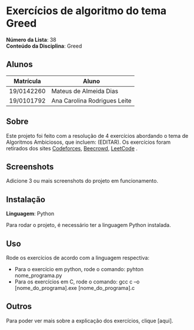# Exercícios de algoritmo do tema Greed

**Número da Lista**: 38<br>
**Conteúdo da Disciplina**: Greed<br>

## Alunos
|Matrícula | Aluno |
| -- | -- |
| 19/0142260  |  Mateus de Almeida Dias |
| 19/0101792  |  Ana Carolina Rodrigues Leite |

## Sobre 
Este projeto foi feito com a resolução de 4 exercícios abordando o tema de Algoritmos Ambiciosos, que incluem: (EDITAR). Os exercícios foram retirados dos sites [Codeforces](https://codeforces.com/), [Beecrowd](https://www.beecrowd.com.br/judge/pt/login), [LeetCode](https://leetcode.com/) .

## Screenshots
Adicione 3 ou mais screenshots do projeto em funcionamento.

## Instalação 
**Linguagem**: Python<br>

Para rodar o projeto, é necessário ter a linguagem Python instalada.

## Uso 
Rode os exercícios de acordo com a linguagem respectiva:
  - Para o exercício em python, rode o comando:
      pyhton nome_programa.py
  - Para os exercícios em C, rode o comando:
       gcc c –o [nome_do_programa].exe [nome_do_programa].c

## Outros 
Para poder ver mais sobre a explicação dos exercícios, clique [aqui].





